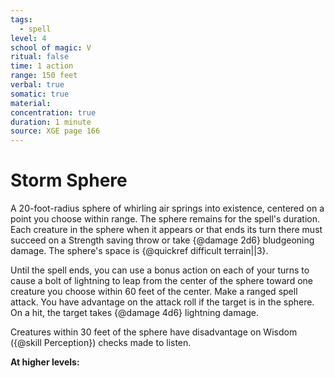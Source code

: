 ```yaml
---
tags:
  - spell
level: 4
school of magic: V
ritual: false
time: 1 action
range: 150 feet
verbal: true
somatic: true
material: 
concentration: true
duration: 1 minute
source: XGE page 166
---
```

# Storm Sphere
A 20-foot-radius sphere of whirling air springs into existence, centered on a point you choose within range. The sphere remains for the spell's duration. Each creature in the sphere when it appears or that ends its turn there must succeed on a Strength saving throw or take {@damage 2d6} bludgeoning damage. The sphere's space is {@quickref difficult terrain||3}.

Until the spell ends, you can use a bonus action on each of your turns to cause a bolt of lightning to leap from the center of the sphere toward one creature you choose within 60 feet of the center. Make a ranged spell attack. You have advantage on the attack roll if the target is in the sphere. On a hit, the target takes {@damage 4d6} lightning damage.

Creatures within 30 feet of the sphere have disadvantage on Wisdom ({@skill Perception}) checks made to listen.

**At higher levels:** 